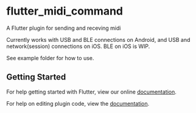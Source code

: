 # flutter_midi_command

A Flutter plugin for sending and receving midi

Currently works with USB and BLE connections on Android, and USB and network(session) connections on iOS. BLE on iOS is WIP.

See example folder for how to use.

## Getting Started

For help getting started with Flutter, view our online
[documentation](https://flutter.io/).

For help on editing plugin code, view the [documentation](https://flutter.io/developing-packages/#edit-plugin-package).
